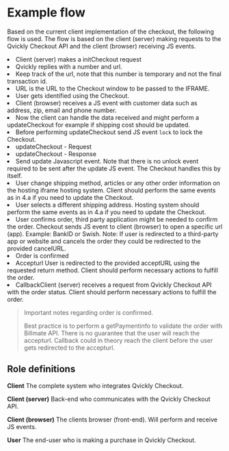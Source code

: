 # Example flow

<include from="Snippets-CheckoutAPI.md" element-id="snippet-header" />

Based on the current client implementation of the checkout, the following flow is used. The flow is based on the client (server) making requests to the Qvickly Checkout API and the client (browser) receiving JS events.

<list type="decimal">
  <li>Client (server) makes a initCheckout request</li>
  <li>Qvickly replies with a number and url.
    <list type="alpha-lower">
      <li>Keep track of the url, note that this number is temporary and not the final transaction id.</li>
      <li>URL is the URL to the Checkout window to be passed to the IFRAME.</li>
    </list>
  </li>
  <li>User gets identified using the Checkout.</li>
  <li>Client (browser) receives a JS event with customer data such as address, zip, email and phone number.
    <list type="alpha-lower">
      <li>Now the client can handle the data received and might perform a updateCheckout for example if shipping cost should be updated.
        <list type="decimal">
          <li>Before performing updateCheckout send JS event <code>lock</code> to lock the Checkout.</li>
          <li>updateCheckout - Request</li>
          <li>updateCheckout - Response</li>
          <li>Send update Javascript event. Note that there is no unlock event required to be sent after the update JS event. The Checkout handles this by itself.</li>
        </list>
      </li>
    </list>
  </li>
  <li>User change shipping method, articles or any other order information on the hosting iframe hosting system. Client should perform the same events as in 4.a if you need to update the Checkout.</li>
  <li>User selects a different shipping address. Hosting system should perform the same events as in 4.a if you need to update the Checkout.</li>
  <li>User confirms order, third party application might be needed to confirm the order. Checkout sends JS event to client (browser) to open a specific url (app). Example: BankID or Swish. Note: If user is redirected to a third-party app or website and cancels the order they could be redirected to the provided cancelURL.</li>
  <li>Order is confirmed
    <list type="alpha-lower">
      <li>Accepturl User is redirected to the provided acceptURL using the requested return method. Client should perform necessary actions to fulfill the order.</li>
      <li>CallbackClient (server) receives a request from Qvickly Checkout API with the order status. Client should perform necessary actions to fulfill the order.</li>
    </list>
  </li>
</list>

> Important notes regarding order is confirmed.
> 
> Best practice is to perform a getPaymentinfo to validate the order with Billmate API. There is no guarantee that the user will reach the accepturl. Callback could in theory reach the client before the user gets redirected to the accepturl.

## Role definitions
**Client** The complete system who integrates Qvickly Checkout.

**Client (server)** Back-end who communicates with the Qvickly Checkout API.

**Client (browser)** The clients browser (front-end). Will perform and receive JS events.

**User** The end-user who is making a purchase in Qvickly Checkout.